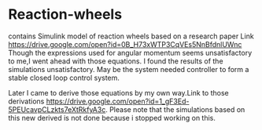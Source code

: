 # Reaction-wheels
contains Simulink model of reaction wheels based on a research paper Link <https://drive.google.com/open?id=0B_H73xWTP3CqVEs5NnBfdnlUWnc>
Though the expressions used for angular momentum seems unsatisfactory to me,I went ahead with those equations. I found the results of the simulations unsatisfactory. May be the system needed controller to form a stable closed loop control system.

Later I came to derive those equations by my own way.Link to those derivations <https://drive.google.com/open?id=1_gF3Ed-5PEUcavpCLzkts7eXtRkfyA3c>. Please note that the simulations based on this new derived is not done because i stopped working on this.
